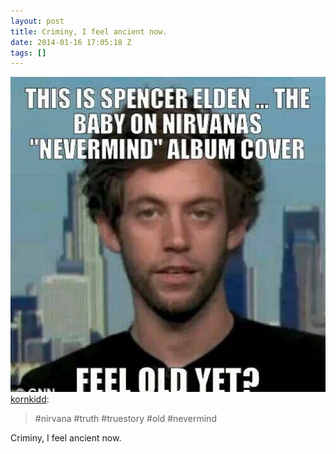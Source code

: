 ```yaml
---
layout: post
title: Criminy, I feel ancient now.
date: 2014-01-16 17:05:18 Z
tags: []
---
```

![](/media/2014/01/73522309939.jpg)
[kornkidd](http://kornkidd.tumblr.com/post/73346070666/nirvana-truth-truestory-old-nevermind):

> #nirvana #truth #truestory #old #nevermind

Criminy, I feel ancient now.
